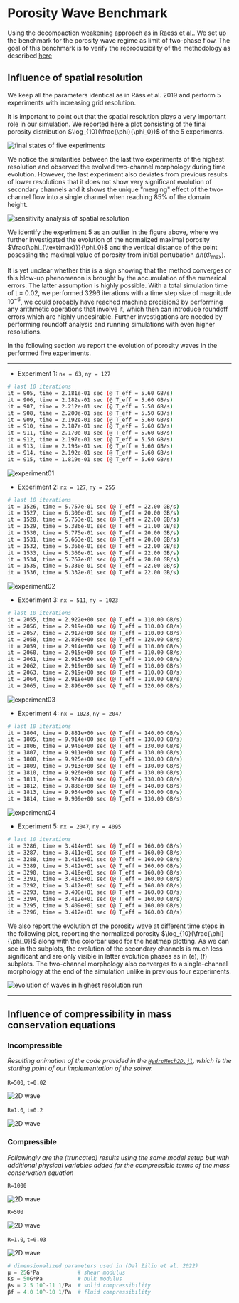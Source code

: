 # Porosity Wave Benchmark

Using the decompaction weakening approach as in [Raess et al.](https://academic.oup.com/gji/article/218/3/1591/5497299?login=true). We set up the benchmark for the porosity wave regime as limit of two-phase flow. The goal of this benchmark is to verify the reproducibility of the methodology as described [here](methodology.md)

## Influence of spatial resolution

We keep all the parameters identical as in Räss et al. 2019 and perform 5 experiments with increasing grid resolution.

It is important to point out that the spatial resolution plays a very important role in our simulation. We reported here a plot consisting of the final porosity distribution $\log_{10}(\frac{\phi}{\phi_0})$ of the 5 experiments.

![final states of five experiments](./assets/images/final_states.png)

We notice the similarities between the last two experiments of the highest resolution and observed the evolved two-channel morphology during time evolution. However, the last experiment also deviates from previous results of lower resolutions that it does not show very significant evolution of secondary channels and it shows the unique "merging" effect of the two-channel flow into a single channel when reaching 85% of the domain height.


![sensitivity analysis of spatial resolution](./assets/images/sensitivity_analysis.png)

We identify the experiment 5 as an outlier in the figure above, where we further investigated the evolution of the normalized maximal porosity $\frac{\phi_{\text{max}}}{\phi_0}$ and the vertical distance of the point posessing the maximal value of porosity from initial pertubation $\Delta h (\Phi_{\text{max}})$. 

It is yet unclear whether this is a sign showing that the method converges or this blow-up phenomenon is brought by the accumulation of the numerical errors. The latter assumption is highly possible. With a total simulation time of t = 0.02, we performed 3296 iterations with a time step size of magnitude $10^{-6}$, we could probably have reached machine precision3 by performing any arithmetic operations that involve it, which then can introduce roundoff errors,which are highly undesirable. Further investigations are needed by performing roundoff analysis and running simulations with even higher resolutions.


In the following section we report the evolution of porosity waves in the performed five experiments.

---

- Experiment 1: `nx = 63`, `ny = 127`

```bash
# last 10 iterations
it = 905, time = 2.181e-01 sec (@ T_eff = 5.60 GB/s) 
it = 906, time = 2.182e-01 sec (@ T_eff = 5.60 GB/s) 
it = 907, time = 2.212e-01 sec (@ T_eff = 5.50 GB/s) 
it = 908, time = 2.200e-01 sec (@ T_eff = 5.50 GB/s) 
it = 909, time = 2.192e-01 sec (@ T_eff = 5.60 GB/s) 
it = 910, time = 2.187e-01 sec (@ T_eff = 5.60 GB/s) 
it = 911, time = 2.170e-01 sec (@ T_eff = 5.60 GB/s) 
it = 912, time = 2.197e-01 sec (@ T_eff = 5.50 GB/s) 
it = 913, time = 2.193e-01 sec (@ T_eff = 5.60 GB/s) 
it = 914, time = 2.192e-01 sec (@ T_eff = 5.60 GB/s) 
it = 915, time = 1.819e-01 sec (@ T_eff = 5.60 GB/s)
```

![experiment01](./assets/images/PW2D_exp01.gif)


- Experiment 2: `nx = 127`, `ny = 255`

```bash
# last 10 iterations
it = 1526, time = 5.757e-01 sec (@ T_eff = 22.00 GB/s) 
it = 1527, time = 6.306e-01 sec (@ T_eff = 20.00 GB/s) 
it = 1528, time = 5.753e-01 sec (@ T_eff = 22.00 GB/s) 
it = 1529, time = 5.386e-01 sec (@ T_eff = 21.00 GB/s) 
it = 1530, time = 5.775e-01 sec (@ T_eff = 20.00 GB/s) 
it = 1531, time = 5.663e-01 sec (@ T_eff = 20.00 GB/s) 
it = 1532, time = 5.366e-01 sec (@ T_eff = 22.00 GB/s) 
it = 1533, time = 5.366e-01 sec (@ T_eff = 22.00 GB/s) 
it = 1534, time = 5.767e-01 sec (@ T_eff = 20.00 GB/s) 
it = 1535, time = 5.330e-01 sec (@ T_eff = 22.00 GB/s) 
it = 1536, time = 5.332e-01 sec (@ T_eff = 22.00 GB/s) 
```

![experiment02](./assets/images/PW2D_exp02.gif)


- Experiment 3: `nx = 511`, `ny = 1023`


```bash
# last 10 iterations
it = 2055, time = 2.922e+00 sec (@ T_eff = 110.00 GB/s) 
it = 2056, time = 2.919e+00 sec (@ T_eff = 110.00 GB/s) 
it = 2057, time = 2.917e+00 sec (@ T_eff = 110.00 GB/s) 
it = 2058, time = 2.898e+00 sec (@ T_eff = 120.00 GB/s) 
it = 2059, time = 2.914e+00 sec (@ T_eff = 110.00 GB/s) 
it = 2060, time = 2.915e+00 sec (@ T_eff = 110.00 GB/s) 
it = 2061, time = 2.915e+00 sec (@ T_eff = 110.00 GB/s) 
it = 2062, time = 2.919e+00 sec (@ T_eff = 110.00 GB/s) 
it = 2063, time = 2.919e+00 sec (@ T_eff = 110.00 GB/s) 
it = 2064, time = 2.918e+00 sec (@ T_eff = 110.00 GB/s) 
it = 2065, time = 2.896e+00 sec (@ T_eff = 120.00 GB/s) 
```

![experiment03](./assets/images/PW2D_exp03.gif)


- Experiment 4: `nx = 1023`, `ny = 2047`

```bash
# last 10 iterations
it = 1804, time = 9.881e+00 sec (@ T_eff = 140.00 GB/s) 
it = 1805, time = 9.914e+00 sec (@ T_eff = 130.00 GB/s) 
it = 1806, time = 9.940e+00 sec (@ T_eff = 130.00 GB/s) 
it = 1807, time = 9.911e+00 sec (@ T_eff = 130.00 GB/s) 
it = 1808, time = 9.925e+00 sec (@ T_eff = 130.00 GB/s) 
it = 1809, time = 9.913e+00 sec (@ T_eff = 130.00 GB/s) 
it = 1810, time = 9.926e+00 sec (@ T_eff = 130.00 GB/s) 
it = 1811, time = 9.924e+00 sec (@ T_eff = 130.00 GB/s) 
it = 1812, time = 9.888e+00 sec (@ T_eff = 140.00 GB/s) 
it = 1813, time = 9.934e+00 sec (@ T_eff = 130.00 GB/s) 
it = 1814, time = 9.909e+00 sec (@ T_eff = 130.00 GB/s) 
```

![experiment04](./assets/images/PW2D_exp04.gif)

- Experiment 5: `nx = 2047`, `ny = 4095`

```bash
# last 10 iterations
it = 3286, time = 3.414e+01 sec (@ T_eff = 160.00 GB/s) 
it = 3287, time = 3.411e+01 sec (@ T_eff = 160.00 GB/s) 
it = 3288, time = 3.415e+01 sec (@ T_eff = 160.00 GB/s) 
it = 3289, time = 3.412e+01 sec (@ T_eff = 160.00 GB/s) 
it = 3290, time = 3.418e+01 sec (@ T_eff = 160.00 GB/s) 
it = 3291, time = 3.413e+01 sec (@ T_eff = 160.00 GB/s) 
it = 3292, time = 3.412e+01 sec (@ T_eff = 160.00 GB/s) 
it = 3293, time = 3.408e+01 sec (@ T_eff = 160.00 GB/s) 
it = 3294, time = 3.412e+01 sec (@ T_eff = 160.00 GB/s) 
it = 3295, time = 3.409e+01 sec (@ T_eff = 160.00 GB/s) 
it = 3296, time = 3.412e+01 sec (@ T_eff = 160.00 GB/s) 
```

We also report the evolution of the porosity wave at different time steps in the following plot, reporting the normalized porosity $\log_{10}(\frac{\phi}{\phi_0})$ along with the colorbar used for the heatmap plotting. As we can see in the subplots, the evolution of the secondary channels is much less significant and are only visible in latter evolution phases as in (e), (f) subplots. The two-channel morphology also converges to a single-channel morphology at the end of the simulation unlike in previous four experiments.

![evolution of waves in highest resolution run](./assets/images/PW_evolution.png)


---

## Influence of compressibility in mass conservation equations

### Incompressible

*Resulting animation of the code provided in the [`HydroMech2D.jl`](https://github.com/omlins/ParallelStencil.jl/blob/main/miniapps/HydroMech2D.jl), which is the starting point of our implementation of the solver.*

`R=500`, `t=0.02`

![2D wave](./assets/images/incompressible_R500.gif)


`R=1.0`, `t=0.2`

![2D wave](./assets/images/incompressible_R1.gif)


### Compressible

*Followingly are the (truncated) results using the same model setup but with additional physical variables added for the compressible terms of the mass conservation equation*

`R=1000`

![2D wave](./assets/images/compressible_R1000.gif)


`R=500`

![2D wave](./assets/images/compressible_R500.gif)


`R=1.0`, `t=0.03`

![2D wave](./assets/images/compressible_R1.gif)



```julia
# dimensionalized parameters used in (Dal Zilio et al. 2022)
µ = 25G*Pa            # shear modulus
Ks = 50G*Pa           # bulk modulus
βs = 2.5 10^-11 1/Pa  # solid compressibility
βf = 4.0 10^-10 1/Pa  # fluid compressibility
```

